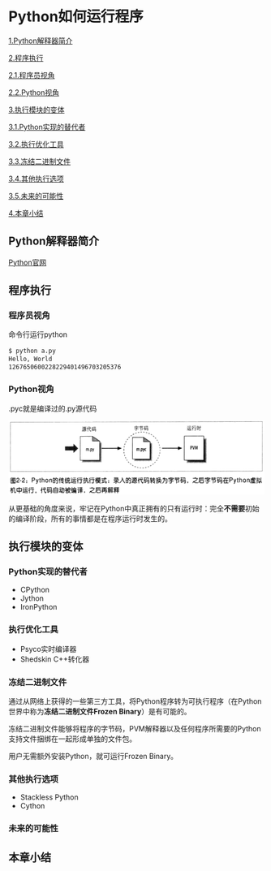 # Python如何运行程序 #

[1.Python解释器简介](#python解释器简介)

[2.程序执行](#程序执行)

[2.1.程序员视角](#程序员视角)

[2.2.Python视角](#python视角)

[3.执行模块的变体](#执行模块的变体)

[3.1.Python实现的替代者](#python实现的替代者)

[3.2.执行优化工具](#执行优化工具)

[3.3.冻结二进制文件](#冻结二进制文件)

[3.4.其他执行选项](#其他执行选项)

[3.5.未来的可能性](#未来的可能性)

[4.本章小结](#本章小结)

## Python解释器简介 ##

[Python官网](https://www.python.org)

## 程序执行 ##

### 程序员视角 ###

命令行运行python

	$ python a.py
	Hello, World
	1267650600228229401496703205376

### Python视角 ###

.pyc就是编译过的.py源代码


![](image/01.png)

从更基础的角度来说，牢记在Python中真正拥有的只有运行时：完全**不需要**初始的编译阶段，所有的事情都是在程序运行时发生的。


## 执行模块的变体 ##

### Python实现的替代者 ###

- CPython
- Jython
- IronPython

### 执行优化工具 ###

- Psyco实时编译器
- Shedskin C++转化器

### 冻结二进制文件 ###

通过从网络上获得的一些第三方工具，将Python程序转为可执行程序（在Python世界中称为**冻结二进制文件Frozen Binary**）是有可能的。

冻结二进制文件能够将程序的字节码，PVM解释器以及任何程序所需要的Python支持文件捆绑在一起形成单独的文件包。

用户无需额外安装Python，就可运行Frozen Binary。


### 其他执行选项 ###

- Stackless Python
- Cython


### 未来的可能性 ###

## 本章小结 ##


